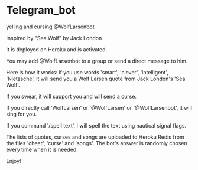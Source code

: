 # Telegram_bot
yelling and cursing @WolfLarsenbot 

Inspired by "Sea Wolf" by Jack London

It is deployed on Heroku and is activated.

You may add @WolfLarsenbot to a group or send a direct message to him.

Here is how it works: if you use words 'smart', 'clever', 'intelligent', 'Nietzsche', it will send you a Wolf Larsen quote 
from Jack London's 'Sea Wolf'.

If you swear, it will support you and will send a curse.

If you directly call 'WolfLarsen' or '@WolfLarsen' or '@WolfLarsenbot', it will sing for you.

If you command '/spell text', I will spell the text using nautical signal flags.

The lists of quotes, curses and songs are uploaded to Heroku Redis from the files 'cheer', 'curse' and 'songs'. The bot's answer is randomly chosen every time when it is needed.


Enjoy!
